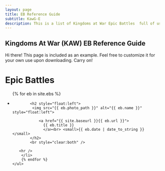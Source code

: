 ```yaml
---
layout: page
title: EB Reference Guide
subtitle: KawG-E
description: This is a list of Kingdoms at War Epic Battles  full of usefule tips and instructions on how to beat them.
---
```

## Kingdoms At War (KAW) EB Reference Guide

<p class="message">
    Hi there! This page is included as an example. Feel free to customize it for your own use upon downloading. Carry on!
</p>

<div class="related">
    <h1>Epic Battles</h1>
    <ul class="related-posts">
        {% for eb in site.ebs %}
        <li>


            <h2 style="float:left">
             <img src="{{ eb.photo_path }}" alt="{{ eb.name }}" style="float:left">

                <a href="{{ site.baseurl }}{{ eb.url }}">
                  {{ eb.title }}
                  </a><br> <small>{{ eb.date | date_to_string }}</small>
            </h2>
            <br style="clear:both" />

       <hr />
        </li>
        {% endfor %}
    </ul>
</div>
